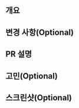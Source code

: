 ## 개요

<!--
이슈 번호
한줄 설명
-->

## 변경 사항(Optional)

<!-- 이전 PR이랑 달라진 점 -->

## PR 설명

<!-- 현재 PR 설명 -->

## 고민(Optional)

<!-- 고민했던, 고민중인 -->

## 스크린샷(Optional)
